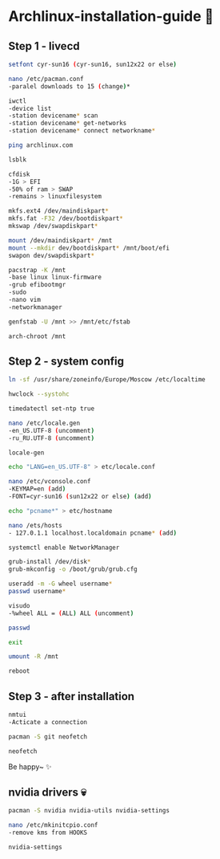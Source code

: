 # Archlinux-installation-guide 🌠

## Step 1 - livecd

```bash
setfont cyr-sun16 (cyr-sun16, sun12x22 or else)
```

```bash
nano /etc/pacman.conf
-paralel downloads to 15 (change)*
```


```bash
iwctl
-device list
-station devicename* scan
-station devicename* get-networks
-station devicename* connect networkname*
```


```bash
ping archlinux.com
```


```bash
lsblk
```


```bash
cfdisk
-1G > EFI
-50% of ram > SWAP
-remains > linuxfilesystem
```


```bash
mkfs.ext4 /dev/maindiskpart*
mkfs.fat -F32 /dev/bootdiskpart*
mkswap /dev/swapdiskpart*
```


```bash
mount /dev/maindiskpart* /mnt
mount --mkdir dev/bootdiskpart* /mnt/boot/efi
swapon dev/swapdiskpart*
```


```bash
pacstrap -K /mnt
-base linux linux-firmware
-grub efibootmgr
-sudo
-nano vim
-networkmanager
```


```bash
genfstab -U /mnt >> /mnt/etc/fstab
```


```bash
arch-chroot /mnt
```



## Step 2 - system config
```bash
ln -sf /usr/share/zoneinfo/Europe/Moscow /etc/localtime

hwclock --systohc

timedatectl set-ntp true
```


```bash
nano /etc/locale.gen
-en_US.UTF-8 (uncomment)
-ru_RU.UTF-8 (uncomment)

locale-gen

echo "LANG=en_US.UTF-8" > etc/locale.conf
```


```bash
nano /etc/vconsole.conf
-KEYMAP=en (add)
-FONT=cyr-sun16 (sun12x22 or else) (add)
```


```bash
echo "pcname*" > etc/hostname

nano /ets/hosts 
- 127.0.1.1 localhost.localdomain pcname* (add)
```

```bash
systemctl enable NetworkManager
```

```bash
grub-install /dev/disk*
grub-mkconfig -o /boot/grub/grub.cfg
```

```bash
useradd -m -G wheel username*
passwd username*

visudo
-%wheel ALL = (ALL) ALL (uncomment)
```


```bash
passwd
```


```bash
exit

umount -R /mnt

reboot
```



## Step 3 - after installation
```bash
nmtui
-Acticate a connection
```


```bash
pacman -S git neofetch
```

```bash
neofetch
```
Be happy~ ✨


## nvidia drivers 💀
```bash
pacman -S nvidia nvidia-utils nvidia-settings
```

```bash
nano /etc/mkinitcpio.conf
-remove kms from HOOKS
```

```bash
nvidia-settings
```
